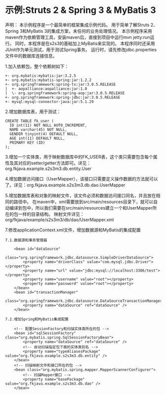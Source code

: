 ﻿示例:Struts 2 & Spring 3 & MyBatis 3
====
声明：
    本示例程序是一个最简单的框架集成示例代码。
    用于简单了解Struts 2、Spring 3和MyBatis 3的集成方案，未任何的业务处理情况。
    本示例程序采用maven作为依赖管理工具，安装maven后，直接到项目中运行mvn jetty:run运行。
    同时，本程序是在s2s3的基础加上MyBatis来实现的。
    本程序同时还采用JUnit作为单元测试，用于测试Spring事务。
    运行时，请先修改jdbc.properties文件中的数据库连接信息。
    

1.加入依赖包，整个依赖树如下：

    +- org.mybatis:mybatis:jar:3.2.5
    +- org.mybatis:mybatis-spring:jar:1.2.2
    +- org.springframework:spring-tx:jar:3.0.5.RELEASE
    |  +- aopalliance:aopalliance:jar:1.0
    |  \- org.springframework:spring-aop:jar:3.0.5.RELEASE
    +- org.springframework:spring-jdbc:jar:3.0.5.RELEASE
    +- mysql:mysql-connector-java:jar:5.1.29

2.增加数据库表，用于测试：

    CREATE TABLE fk_user (
      ID int(11) NOT NULL AUTO_INCREMENT,
      NAME varchar(45) NOT NULL,
      GENDER tinyint(4) DEFAULT NULL,
      AGE int(11) DEFAULT NULL,
      PRIMARY KEY (ID)
    );



3.增加一个实体类，用于映射数据库中的FK_USER表，这个类只需要包含每个属性及其对应的setter/getter方法即可。详见：org.fkjava.example.s2s3m3.db.entity.User

4.增加数据访问接口（UserMapper），该接口只需要定义操作数据的方法就可以了。详见：org.fkjava.example.s2s3m3.db.dao.UserMapper

5.增加数据库表和对象的映射文件，该文件必须和数据访问接口同名，并且放在相同的路径中。
  在maven中，xml需要放到src/main/resources目录下，就可以自动编译到包中，所以我们需要在src/main/resources建立一个和UserMapper所在的包一样的目录结构。
  映射文件详见：org/fkjava/example/s2s3m3/db/dao/UserMapper.xml

7.修改applicationContext.xml文件，增加数据源和MyBatis的集成配置

    7.1.数据源和事务管理器
    
        <bean id="dataSource"
              class="org.springframework.jdbc.datasource.SimpleDriverDataSource">
            <property name="driverClass" value="com.mysql.jdbc.Driver"></property> 
            <property name="url" value="jdbc:mysql://localhost:3306/test"></property>
            <property name="username" value="root"></property>
            <property name="password" value="root"></property>
        </bean>
        <bean id="transactionManager"
              class="org.springframework.jdbc.datasource.DataSourceTransactionManager">
            <property name="dataSource" ref="dataSource" />
        </bean>

    7.2.增加Spring和MyBatis集成配置
    
        <!-- 配置SessionFactory和扫描实体类所在的包 -->
        <bean id="sqlSessionFactory" class="org.mybatis.spring.SqlSessionFactoryBean">
            <property name="dataSource" ref="dataSource" />
            <!-- 自动扫描指定包下面的实体类别名 -->
            <property name="typeAliasesPackage" value="org.fkjava.example.s2s3m3.db.entity" /> 
        </bean>
        <!-- 扫描映射文件和接口所在的包 -->
        <bean class="org.mybatis.spring.mapper.MapperScannerConfigurer">
            <!-- 扫描Mapper接口 -->
            <property name="basePackage" value="org.fkjava.example.s2s3m3.db.dao" />
        </bean>

